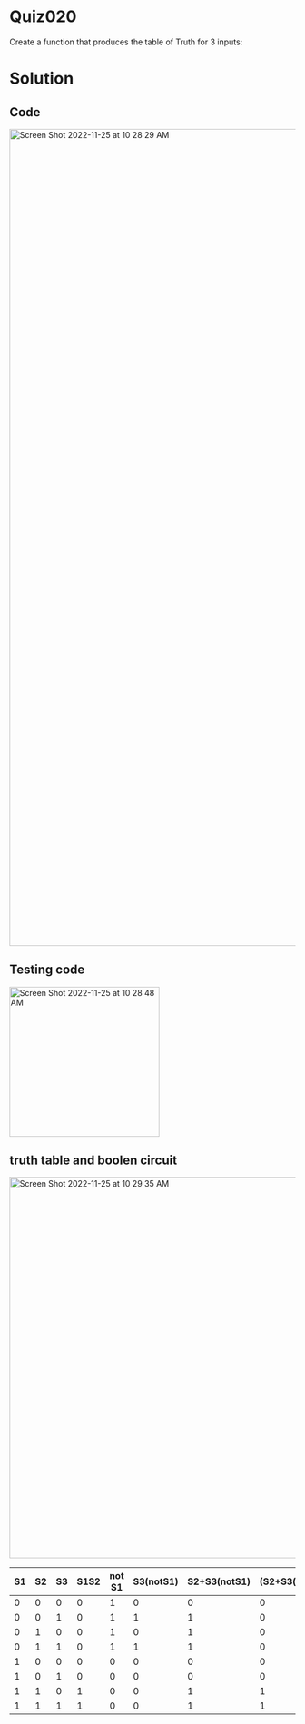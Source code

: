 # Quiz020
Create a function that produces the table of Truth for 3 inputs:

# Solution
## Code
<img width="1440" alt="Screen Shot 2022-11-25 at 10 28 29 AM" src="https://user-images.githubusercontent.com/116609563/203882499-c8d74ff7-0223-46d1-8964-3481d9eeacb7.png">


## Testing code 

<img width="264" alt="Screen Shot 2022-11-25 at 10 28 48 AM" src="https://user-images.githubusercontent.com/116609563/203882567-85a7c45e-c34e-4ea1-b4fa-f9739aebc719.png">

## truth table and boolen circuit

<img width="671" alt="Screen Shot 2022-11-25 at 10 29 35 AM" src="https://user-images.githubusercontent.com/116609563/203882636-e486519d-2206-4924-a231-4e2ae43d0573.png">




| S1 | S2 | S3 | S1S2 | not S1 | S3(notS1) | S2+S3(notS1) | (S2+S3(notS1))S1 | S1S2+(S2+S3(notS1))S1 |
|----|----|----|------|--------|-----------|--------------|------------------|-----------------------|
| 0  | 0  | 0  | 0    | 1      | 0         | 0            | 0                | 0                     |
| 0  | 0  | 1  | 0    | 1      | 1         | 1            | 0                | 0                     |
| 0  | 1  | 0  | 0    | 1      | 0         | 1            | 0                | 0                     |
| 0  | 1  | 1  | 0    | 1      | 1         | 1            | 0                | 0                     |
| 1  | 0  | 0  | 0    | 0      | 0         | 0            | 0                | 0                     |
| 1  | 0  | 1  | 0    | 0      | 0         | 0            | 0                | 0                     |
| 1  | 1  | 0  | 1    | 0      | 0         | 1            | 1                | 1                     |
| 1  | 1  | 1  | 1    | 0      | 0         | 1            | 1                | 1                     |
